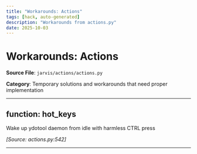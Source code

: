 ```yaml
---
title: "Workarounds: Actions"
tags: [hack, auto-generated]
description: "Workarounds from actions.py"
date: 2025-10-03
---
```


# Workarounds: Actions

**Source File**: `jarvis/actions/actions.py`

**Category**: Temporary solutions and workarounds that need proper implementation

---

## function: hot_keys

<a id="function:-hot_keys-1"></a>

Wake up ydotool daemon from idle with harmless CTRL press

*[Source: actions.py:542]*

---
